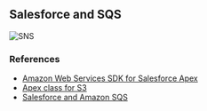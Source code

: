## Salesforce and SQS

![SNS](https://camo.githubusercontent.com/3974765675dc47d96e85e04f03a9a6aefdda49da/68747470733a2f2f646f63732e6177732e616d617a6f6e2e636f6d2f736e732f6c61746573742f64672f696d616765732f736e732d686f772d776f726b732e706e67)
###  References
- [Amazon Web Services SDK for Salesforce Apex](https://github.com/bigassforce/aws-sdk)
- [Apex class for S3](https://github.com/bigassforce/aws-sdk/blob/master/S3.cls)
- [Salesforce and Amazon SQS](https://webmonkeyswithlaserbeams.wordpress.com/2011/03/08/salesforce-and-amazon-sqs/)
